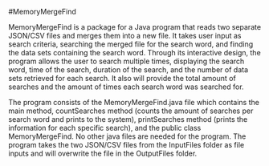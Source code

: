 #MemoryMergeFind

MemoryMergeFind is a package for a Java program that reads two separate JSON/CSV files and merges them into a new
file. It takes user input as search criteria, searching the merged file for the search word, and finding the data
sets containing the search word. Through its interactive design, the program allows the user to search multiple
times, displaying the search word, time of the search, duration of the search, and the number of data sets
retrieved for each search. It also will provide the total amount of searches and the amount of times each search
word was searched for.

The program consists of the MemoryMergeFind.java file which contains the main method, countSearches method
(counts the amount of searches per search word and prints to the system), printSearches method (prints the
information for each specific search), and the public class MemoryMergeFind. No other java files are needed for
the program. The program takes the two JSON/CSV files from the InputFiles folder as file inputs and will
overwrite the file in the OutputFiles folder.
   
